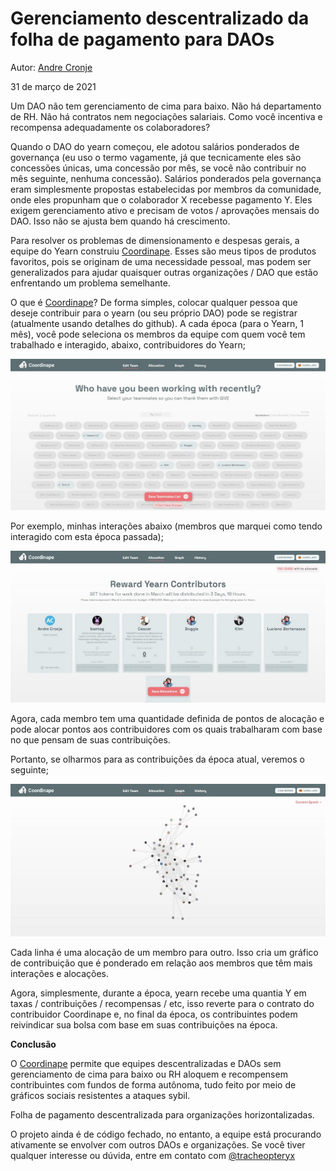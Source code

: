 # Gerenciamento descentralizado da folha de pagamento para DAOs

Autor: [Andre Cronje](https://twitter.com/AndreCronjeTech)</br>

31 de março de 2021

Um DAO não tem gerenciamento de cima para baixo. Não há departamento de RH. Não há contratos nem negociações salariais. Como você incentiva e recompensa adequadamente os colaboradores?

Quando o DAO do yearn começou, ele adotou salários ponderados de governança (eu uso o termo vagamente, já que tecnicamente eles são concessões únicas, uma concessão por mês, se você não contribuir no mês seguinte, nenhuma concessão). Salários ponderados pela governança eram simplesmente propostas estabelecidas por membros da comunidade, onde eles propunham que o colaborador X recebesse pagamento Y. Eles exigem gerenciamento ativo e precisam de votos / aprovações mensais do DAO. Isso não se ajusta bem quando há crescimento.

Para resolver os problemas de dimensionamento e despesas gerais, a equipe do Yearn construiu [Coordinape](https://coordinape.com/). Esses são meus tipos de produtos favoritos, pois se originam de uma necessidade pessoal, mas podem ser generalizados para ajudar quaisquer outras organizações / DAO que estão enfrentando um problema semelhante.

O que é [Coordinape](https://coordinape.com/)? De forma simples, colocar qualquer pessoa que deseje contribuir para o yearn (ou seu próprio DAO) pode se registrar (atualmente usando detalhes do github). A cada época (para o Yearn, 1 mês), você pode seleciona os membros da equipe com quem você tem trabalhado e interagido, abaixo, contribuidores do Yearn;

![](1.jpg)

Por exemplo, minhas interações abaixo (membros que marquei como tendo interagido com esta época passada);

![](2.jpg)

Agora, cada membro tem uma quantidade definida de pontos de alocação e pode alocar pontos aos contribuidores com os quais trabalharam com base no que pensam de suas contribuições.

Portanto, se olharmos para as contribuições da época atual, veremos o seguinte;

![](3.jpg)

Cada linha é uma alocação de um membro para outro. Isso cria um gráfico de contribuição que é ponderado em relação aos membros que têm mais interações e alocações.

Agora, simplesmente, durante a época, yearn recebe uma quantia Y em taxas / contribuições / recompensas / etc, isso reverte para o contrato do contribuidor Coordinape e, no final da época, os contribuintes podem reivindicar sua bolsa com base em suas contribuições na época.

**Conclusão**

O [Coordinape](https://coordinape.com/) permite que equipes descentralizadas e DAOs sem gerenciamento de cima para baixo ou RH aloquem e recompensem contribuintes com fundos de forma autônoma, tudo feito por meio de gráficos sociais resistentes a ataques sybil.

Folha de pagamento descentralizada para organizações horizontalizadas.

O projeto ainda é de código fechado, no entanto, a equipe está procurando ativamente se envolver com outros DAOs e organizações. Se você tiver qualquer interesse ou dúvida, entre em contato com [@tracheopteryx](https://twitter.com/tracheopteryx)

